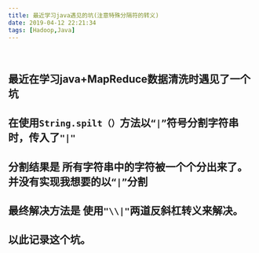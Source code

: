 ```yaml
---
title: 最近学习java遇见的坑(注意特殊分隔符的转义)
date: 2019-04-12 22:21:34
tags: [Hadoop,Java]
---
```


<br>

## 最近在学习java+MapReduce数据清洗时遇见了一个坑
## 在使用`String.spilt（）`方法以`“|”`符号分割字符串时，传入了`"|"`
## 分割结果是 所有字符串中的字符被一个个分出来了。并没有实现我想要的以`“|”`分割
## 最终解决方法是 使用`"\\|"`两道反斜杠转义来解决。
## 以此记录这个坑。